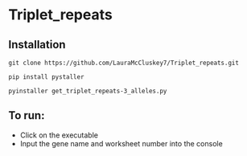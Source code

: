 # Triplet_repeats

## Installation

```
git clone https://github.com/LauraMcCluskey7/Triplet_repeats.git 

```

```
pip install pystaller
```

```
pyinstaller get_triplet_repeats-3_alleles.py

```


## To run:


* Click on the executable 
* Input the gene name and worksheet number into the console
